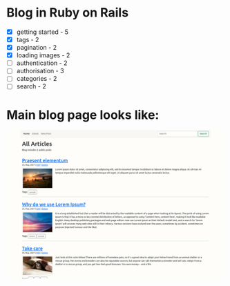 # Blog in Ruby on Rails
    
- [x] getting started - 5
- [x] tags - 2
- [x] pagination - 2
- [x] loading images - 2
- [ ] authentication - 2 
- [ ] authorisation - 3
- [ ] categories - 2
- [ ] search - 2

# Main blog page looks like:

<img src="./images/blog_main_page.png" alt="-Blog Main Page View-"/>
